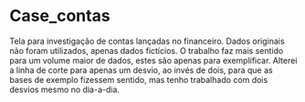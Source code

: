 # Case_contas
Tela para investigação de contas lançadas no financeiro. Dados originais não foram utilizados, apenas dados fictícios. O trabalho faz mais sentido para um volume maior de dados, estes são apenas para exemplificar.
Alterei a linha de corte para apenas um desvio, ao invés de dois, para que as bases de exemplo fizessem sentido, mas tenho trabalhado com dois desvios mesmo no dia-a-dia.
